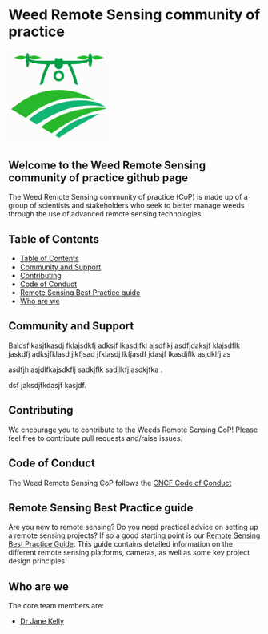 # Weed Remote Sensing community of practice  
<img src="./images/logo.png" style="width:200px;" />

## Welcome to the Weed Remote Sensing community of practice github page  
The Weed Remote Sensing community of practice (CoP) is made up of a group of scientists and stakeholders who seek to better manage weeds through the use of advanced remote sensing technologies.  

## Table of Contents

- [Table of Contents](#table-of-contents)
- [Community and Support](#community-and-support)
- [Contributing](#contributing)
- [Code of Conduct](#code-of-conduct)
- [Remote Sensing Best Practice guide](#remote-sensing-best-practice-guide)  
- [Who are we](#who-are-we)

## Community and Support  

Baldsflkasjfkasdj fklajsdkfj adksjf lkasdjfkl ajsdflkj asdfjdaksjf klajsdflk jaskdfj adksjfklasd jlkfjsad jfklasdj lkfjasdf jdasjf lkasdjflk asjdklfj as

asdfjh asjdlfkajsdkflj sadkjflk sadjlkfj asdkjfka .

dsf jaksdjfkdasjf kasjdf.

## Contributing  

We encourage you to contribute to the Weeds Remote Sensing CoP! Please feel free to contribute pull requests and/raise issues.  

## Code of Conduct  

The Weed Remote Sensing CoP follows the [CNCF Code of Conduct](https://github.com/cncf/foundation/blob/main/code-of-conduct.md)
## Remote Sensing Best Practice guide  
Are you new to remote sensing? Do you need practical advice on setting up a remote sensing projects? If so a good starting point is our [Remote Sensing Best Practice Guide](./best-practice.md). This guide contains detailed information on the different remote sensing platforms, cameras, as well as some key project design principles.  

## Who are we  

The core team members are:  
- [Dr Jane Kelly](https://science-health.csu.edu.au/schools/ag-environmental-vet/staff/profiles/agriculture/jane-kelly)  
